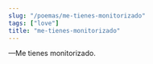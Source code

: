 ```yaml
---
slug: "/poemas/me-tienes-monitorizado"
tags: ["love"]
title: "me-tienes-monitorizado"
---
```

—Me tienes monitorizado.